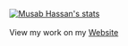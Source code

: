 [![Musab Hassan's stats](https://github-readme-stats.vercel.app/api?username=Musab-Hassan&show_icons=true&theme=tokyonight)](https://github.com/anuraghazra/github-readme-stats)<br><br>
View my work on my [Website](https://musabhassan.com)

